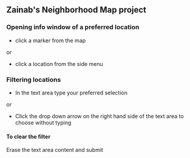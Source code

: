 ## Zainab's Neighborhood Map project


### Opening info window of a preferred location
* click a marker from the map

or 

* click a location from the side menu

### Filtering locations

* In the text area type your preferred selection

or

* Click the drop down arrow on the right hand side of the text area to choose without typing

#### To clear the filter
Erase the text area content and submit